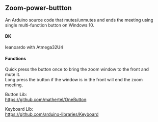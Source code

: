 ## Zoom-power-buttton
An Arduino source code that mutes/unmutes and ends the meeting using single multi-function button on Windows 10.

#### DK
leanoardo with Atmega32U4

#### Functions
Quick press the button once to bring the zoom window to the front and mute it.  
Long press the button if the window is in the front will end the zoom meeting.  

Button Lib:  
https://github.com/mathertel/OneButton

Keyboard Lib:  
https://github.com/arduino-libraries/Keyboard
